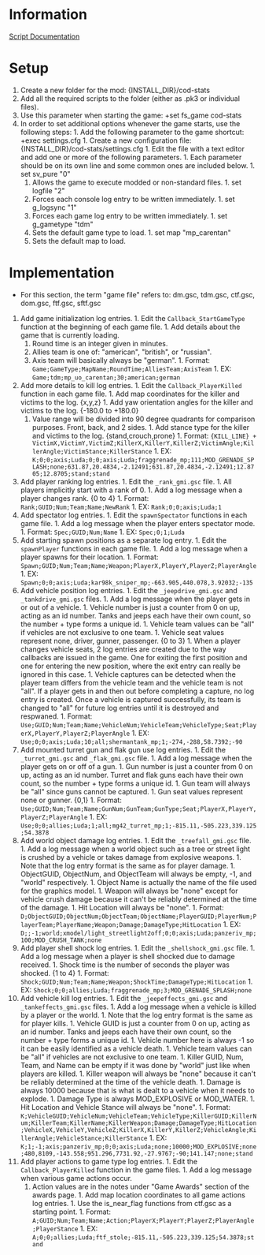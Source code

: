 # Information #

[Script Documentation](http://www.zeroy.com/script)


# Setup #

  1. Create a new folder for the mod: {INSTALL\_DIR}/cod-stats
  1. Add all the required scripts to the folder (either as .pk3 or individual files).
  1. Use this parameter when starting the game: +set fs\_game cod-stats
  1. In order to set additional options whenever the game starts, use the following steps:
    1. Add the following parameter to the game shortcut: +exec settings.cfg
    1. Create a new configuration file: {INSTALL\_DIR}/cod-stats/settings.cfg
    1. Edit the file with a text editor and add one or more of the following parameters.
    1. Each parameter should be on its own line and some common ones are included below.
    1. set sv\_pure "0"
      1. Allows the game to execute modded or non-standard files.
    1. set logfile "2"
      1. Forces each console log entry to be written immediately.
    1. set g\_logsync "1"
      1. Forces each game log entry to be written immediately.
    1. set g\_gametype "tdm"
      1. Sets the default game type to load.
    1. set map "mp\_carentan"
      1. Sets the default map to load.

# Implementation #

  * For this section, the term "game file" refers to: dm.gsc, tdm.gsc, ctf.gsc, dom.gsc, ftf.gsc, sftf.gsc

  1. Add game initialization log entries.
    1. Edit the `Callback_StartGameType` function at the beginning of each game file.
    1. Add details about the game that is currently loading.
      1. Round time is an integer given in minutes.
      1. Allies team is one of: "american", "british", or "russian".
      1. Axis team will basically always be "german".
    1. Format: `Game;GameType;MapName;RoundTime;AlliesTeam;AxisTeam`
    1. EX: `Game;tdm;mp_uo_carentan;30;american;german`
  1. Add more details to kill log entries.
    1. Edit the `Callback_PlayerKilled` function in each game file.
    1. Add map coordinates for the killer and victims to the log. {x,y,z}
    1. Add yaw orientation angles for the killer and victims to the log. {-180.0 to +180.0}
      1. Value range will be divided into 90 degree quadrants for comparison purposes. Front, back, and 2 sides.
    1. Add stance type for the killer and victims to the log. {stand,crouch,prone}
    1. Format: `{KILL_LINE} + VictimX,VictimY,VictimZ;KillerX,KillerY,KillerZ;VictimAngle;KillerAngle;VictimStance;KillerStance`
    1. EX: `K;0;0;axis;Luda;0;0;axis;Luda;fraggrenade_mp;111;MOD_GRENADE_SPLASH;none;631.87,20.4834,-2.12491;631.87,20.4834,-2.12491;12.8705;12.8705;stand;stand`
  1. Add player ranking log entries.
    1. Edit the `_rank_gmi.gsc` file.
    1. All players implicitly start with a rank of 0.
    1. Add a log message when a player changes rank. {0 to 4}
    1. Format: `Rank;GUID;Num;Team;Name;NewRank`
    1. EX: `Rank;0;0;axis;Luda;1`
  1. Add spectator log entries.
    1. Edit the `spawnSpectator` functions in each game file.
    1. Add a log message when the player enters spectator mode.
    1. Format: `Spec;GUID;Num;Name`
    1. EX: `Spec;0;1;Luda`
  1. Add starting spawn positions as a separate log entry.
    1. Edit the `spawnPlayer` functions in each game file.
    1. Add a log message when a player spawns for their location.
    1. Format: `Spawn;GUID;Num;Team;Name;Weapon;PlayerX,PlayerY,PlayerZ;PlayerAngle`
    1. EX: `Spawn;0;0;axis;Luda;kar98k_sniper_mp;-663.905,440.078,3.92032;-135`
  1. Add vehicle position log entries.
    1. Edit the `_jeepdrive_gmi.gsc` and `_tankdrive_gmi.gsc` files.
    1. Add a log message when the player gets in or out of a vehicle.
    1. Vehicle number is just a counter from 0 on up, acting as an id number. Tanks and jeeps each have their own count, so the number + type forms a unique id.
    1. Vehicle team values can be "all" if vehicles are not exclusive to one team.
    1. Vehicle seat values represent none, driver, gunner, passenger. {0 to 3}
    1. When a player changes vehicle seats, 2 log entries are created due to the way callbacks are issued in the game. One for exiting the first position and one for entering the new position, where the exit entry can really be ignored in this case.
    1. Vehicle captures can be detected when the player team differs from the vehicle team and the vehicle team is not "all". If a player gets in and then out before completing a capture, no log entry is created. Once a vehicle is captured successfully, its team is changed to "all" for future log entries until it is destroyed and respwaned.
    1. Format: `Use;GUID;Num;Team;Name;VehicleNum;VehicleTeam;VehicleType;Seat;PlayerX,PlayerY,PlayerZ;PlayerAngle`
    1. EX: `Use;0;0;axis;Luda;10;all;shermantank_mp;1;-274,-288,58.7392;-90`
  1. Add mounted turret gun and flak gun use log entries.
    1. Edit the `_turret_gmi.gsc` and `_flak_gmi.gsc` file.
    1. Add a log message when the player gets on or off of a gun.
    1. Gun number is just a counter from 0 on up, acting as an id number. Turret and flak guns each have their own count, so the number + type forms a unique id.
    1. Gun team will always be "all" since guns cannot be captured.
    1. Gun seat values represent none or gunner. {0,1}
    1. Format: `Use;GUID;Num;Team;Name;GunNum;GunTeam;GunType;Seat;PlayerX,PlayerY,PlayerZ;PlayerAngle`
    1. EX: `Use;0;0;allies;Luda;1;all;mg42_turret_mp;1;-815.11,-505.223,339.125;54.3878`
  1. Add world object damage log entries.
    1. Edit the `_treefall_gmi.gsc` file.
    1. Add a log message when a world object such as a tree or street light is crushed by a vehicle or takes damage from explosive weapons.
    1. Note that the log entry format is the same as for player damage.
    1. ObjectGUID, ObjectNum, and ObjectTeam will always be empty, -1, and "world" respectively.
    1. Object Name is actually the name of the file used for the graphics model.
    1. Weapon will always be "none" except for vehicle crush damage because it can't be reliably determined at the time of the damage.
    1. Hit Location will always be "none".
    1. Format: `D;ObjectGUID;ObjectNum;ObjectTeam;ObjectName;PlayerGUID;PlayerNum;PlayerTeam;PlayerName;Weapon;Damage;DamageType;HitLocation`
    1. EX: `D;;-1;world;xmodel/light_streetlight2off;0;0;axis;Luda;panzeriv_mp;100;MOD_CRUSH_TANK;none`
  1. Add player shell shock log entries.
    1. Edit the `_shellshock_gmi.gsc` file.
    1. Add a log message when a player is shell shocked due to damage received.
    1. Shock time is the number of seconds the player was shocked. {1 to 4}
    1. Format: `Shock;GUID;Num;Team;Name;Weapon;ShockTime;DamageType;HitLocation`
    1. EX: `Shock;0;0;allies;Luda;fraggrenade_mp;3;MOD_GRENADE_SPLASH;none`
  1. Add vehicle kill log entries.
    1. Edit the `_jeepeffects_gmi.gsc` and `_tankeffects_gmi.gsc` files.
    1. Add a log message when a vehicle is killed by a player or the world.
    1. Note that the log entry format is the same as for player kills.
    1. Vehicle GUID is just a counter from 0 on up, acting as an id number. Tanks and jeeps each have their own count, so the number + type forms a unique id.
    1. Vehicle number here is always -1 so it can be easily identified as a vehicle death.
    1. Vehicle team values can be "all" if vehicles are not exclusive to one team.
    1. Killer GUID, Num, Team, and Name can be empty if it was done by "world" just like when players are killed.
    1. Killer weapon will always be "none" because it can't be reliably determined at the time of the vehicle death.
    1. Damage is always 10000 because that is what is dealt to a vehicle when it needs to explode.
    1. Damage Type is always MOD\_EXPLOSIVE or MOD\_WATER.
    1. Hit Location and Vehicle Stance will always be "none".
    1. Format: `K;VehicleGUID;VehicleNum;VehicleTeam;VehicleType;KillerGUID;KillerNum;KillerTeam;KillerName;KillerWeapon;Damage;DamageType;HitLocation;VehicleX,VehicleY,VehicleZ;KillerX,KillerY,KillerZ;VehicleAngle;KillerAngle;VehicleStance;KillerStance`
    1. EX: `K;1;-1;axis;panzeriv_mp;0;0;axis;Luda;none;10000;MOD_EXPLOSIVE;none;480,8109,-143.558;951.296,7731.92,-27.9767;-90;141.147;none;stand`
  1. Add player actions to game type log entries.
    1. Edit the `Callback_PlayerKilled` function in the game files.
    1. Add a log message when various game actions occur.
      1. Action values are in the notes under "Game Awards" section of the awards page.
    1. Add map location coordinates to all game actions log entries.
    1. Use the is\_near\_flag functions from ctf.gsc as a starting point.
    1. Format: `A;GUID;Num;Team;Name;Action;PlayerX;PlayerY;PlayerZ;PlayerAngle;PlayerStance`
    1. EX: `A;0;0;allies;Luda;ftf_stole;-815.11,-505.223,339.125;54.3878;stand`